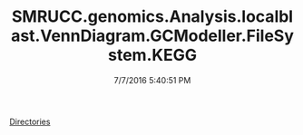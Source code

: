 ﻿---
title: SMRUCC.genomics.Analysis.localblast.VennDiagram.GCModeller.FileSystem.KEGG
date: 7/7/2016 5:40:51 PM
---

[Directories](T-SMRUCC.genomics.Analysis.localblast.VennDiagram.GCModeller.FileSystem.KEGG.Directories.html)
